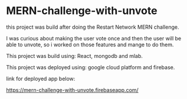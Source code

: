 # MERN-challenge-with-unvote

this project was build after doing the Restart Network MERN challenge.

I was curious about making the user vote once and then the user will be able to unvote,
so i worked on those features and mange to do them.


This project was build using:  React, mongodb and mlab.


This project was deployed using:   google cloud platform and firebase.


link for deployed app below:

https://mern-challenge-with-unvote.firebaseapp.com/
